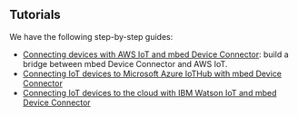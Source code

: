 ## Tutorials

We have the following step-by-step guides:

* [Connecting devices with AWS IoT and mbed Device Connector](#connecting-devices-with-aws-iot-and-mbed-device-connector): build a bridge between mbed Device Connector and AWS IoT.
* [Connecting IoT devices to Microsoft Azure IoTHub with mbed Device Connector](#connecting-iot-devices-to-microsoft-azure-iothub-with-mbed-device-connector)
* [Connecting IoT devices to the cloud with IBM Watson IoT and mbed Device Connector](#connecting-iot-devices-to-the-cloud-with-ibm-watson-iot-and-mbed-device-connector)


